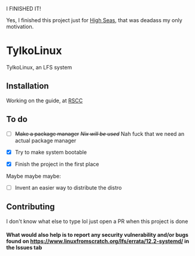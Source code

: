 I FINISHED IT!

Yes, I finished this project just for [High Seas](https://highseas.hackclub.com), that was deadass my only motivation.
# TylkoLinux
TylkoLinux, an LFS system

## Installation
Working on the guide, at [RSCC](https://rootsource.cc/Articles/tylkolinux-installation/)

## To do

- [ ] ~~Make a package manager~~ ~~*Nix will be used*~~ Nah fuck that we need an actual package manager

- [X] Try to make system bootable

- [X] Finish the project in the first place

Maybe maybe maybe:

- [ ] Invent an easier way to distribute the distro

## Contributing
I don't know what else to type lol just open a PR when this project is done
#### What would also help is to report any security vulnerability and/or bugs found on https://www.linuxfromscratch.org/lfs/errata/12.2-systemd/ in the Issues tab
